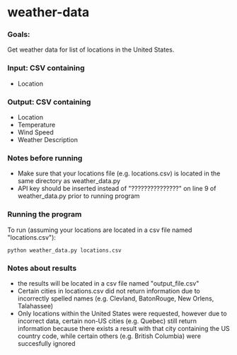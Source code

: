 # weather-data

### Goals: 
Get weather data for list of locations in the United States.

### Input: CSV containing
* Location

### Output: CSV containing
* Location
* Temperature
* Wind Speed
* Weather Description

### Notes before running
* Make sure that your locations file (e.g. locations.csv) is located in the same directory as weather_data.py
* API key should be inserted instead of "???????????????" on line 9 of weather_data.py prior to running program 

### Running the program
To run (assuming your locations are located in a csv file named "locations.csv"):
```
python weather_data.py locations.csv
```
### Notes about results
* the results will be located in a csv file named "output_file.csv"
* Certain cities in locations.csv did not return information due to incorrectly spelled names (e.g. Clevland, BatonRouge, New Orlens, Talahassee)
* Only locations within the United States were requested, however due to incorrect data, certain non-US cities (e.g. Quebec) still return information because there exists a result with that city containing the US country code, while certain others (e.g. British Columbia) were succesfully ignored
